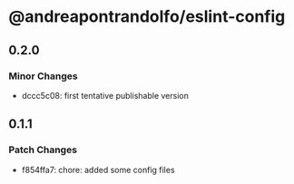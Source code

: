 # @andreapontrandolfo/eslint-config

## 0.2.0

### Minor Changes

- dccc5c08: first tentative publishable version

## 0.1.1

### Patch Changes

- f854ffa7: chore: added some config files
